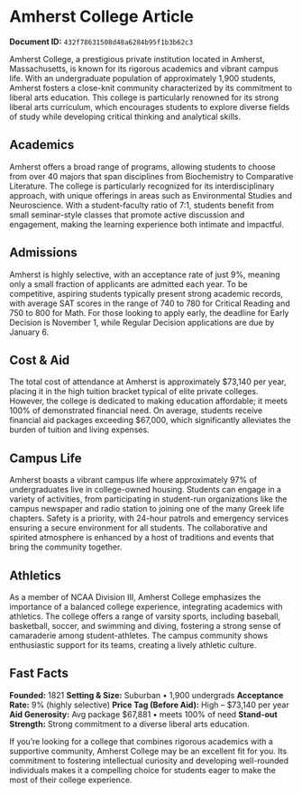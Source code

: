 # Amherst College Article

**Document ID:** `432f78631508d48a6284b95f1b3b62c3`

Amherst College, a prestigious private institution located in Amherst, Massachusetts, is known for its rigorous academics and vibrant campus life. With an undergraduate population of approximately 1,900 students, Amherst fosters a close-knit community characterized by its commitment to liberal arts education. This college is particularly renowned for its strong liberal arts curriculum, which encourages students to explore diverse fields of study while developing critical thinking and analytical skills.

## Academics
Amherst offers a broad range of programs, allowing students to choose from over 40 majors that span disciplines from Biochemistry to Comparative Literature. The college is particularly recognized for its interdisciplinary approach, with unique offerings in areas such as Environmental Studies and Neuroscience. With a student-faculty ratio of 7:1, students benefit from small seminar-style classes that promote active discussion and engagement, making the learning experience both intimate and impactful.

## Admissions
Amherst is highly selective, with an acceptance rate of just 9%, meaning only a small fraction of applicants are admitted each year. To be competitive, aspiring students typically present strong academic records, with average SAT scores in the range of 740 to 780 for Critical Reading and 750 to 800 for Math. For those looking to apply early, the deadline for Early Decision is November 1, while Regular Decision applications are due by January 6.

## Cost & Aid
The total cost of attendance at Amherst is approximately $73,140 per year, placing it in the high tuition bracket typical of elite private colleges. However, the college is dedicated to making education affordable; it meets 100% of demonstrated financial need. On average, students receive financial aid packages exceeding $67,000, which significantly alleviates the burden of tuition and living expenses.

## Campus Life
Amherst boasts a vibrant campus life where approximately 97% of undergraduates live in college-owned housing. Students can engage in a variety of activities, from participating in student-run organizations like the campus newspaper and radio station to joining one of the many Greek life chapters. Safety is a priority, with 24-hour patrols and emergency services ensuring a secure environment for all students. The collaborative and spirited atmosphere is enhanced by a host of traditions and events that bring the community together.

## Athletics
As a member of NCAA Division III, Amherst College emphasizes the importance of a balanced college experience, integrating academics with athletics. The college offers a range of varsity sports, including baseball, basketball, soccer, and swimming and diving, fostering a strong sense of camaraderie among student-athletes. The campus community shows enthusiastic support for its teams, creating a lively athletic culture.

## Fast Facts
**Founded:** 1821
**Setting & Size:** Suburban • 1,900 undergrads
**Acceptance Rate:** 9% (highly selective)
**Price Tag (Before Aid):** High – $73,140 per year
**Aid Generosity:** Avg package $67,881 • meets 100% of need
**Stand-out Strength:** Strong commitment to a diverse liberal arts education.

If you’re looking for a college that combines rigorous academics with a supportive community, Amherst College may be an excellent fit for you. Its commitment to fostering intellectual curiosity and developing well-rounded individuals makes it a compelling choice for students eager to make the most of their college experience.
